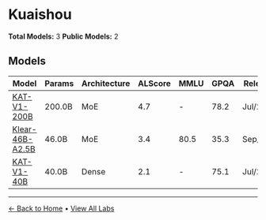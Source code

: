 # Kuaishou

**Total Models:** 3
**Public Models:** 2

## Models

| Model | Params | Architecture | ALScore | MMLU | GPQA | Released | Status |
|-------|--------|--------------|---------|------|------|----------|--------|
| [KAT-V1-200B](../models/kuaishou/kat-v1-200b.md) | 200.0B | MoE | 4.7 | - | 78.2 | Jul/2025 | 🔴 |
| [Klear-46B-A2.5B](../models/kuaishou/klear-46b-a25b.md) | 46.0B | MoE | 3.4 | 80.5 | 35.3 | Sep/2025 | 🟢 |
| [KAT-V1-40B](../models/kuaishou/kat-v1-40b.md) | 40.0B | Dense | 2.1 | - | 75.1 | Jul/2025 | 🟢 |

---

[← Back to Home](../README.md) • [View All Labs](../labs/)
